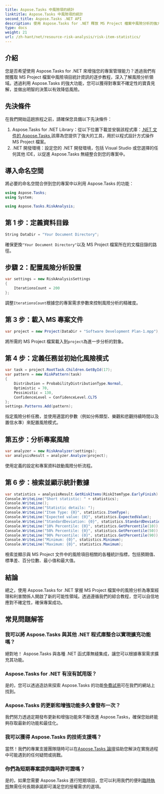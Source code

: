 ```yaml
---
title: Aspose.Tasks 中風險項的統計
linktitle: Aspose.Tasks 中風險項的統計
second_title: Aspose.Tasks .NET API
description: 使用 Aspose.Tasks for .NET 釋放 MS Project 檔案中風險分析的強大功能。輕鬆獲得洞察、減少不確定性並推動專案成功。
type: docs
weight: 21
url: /zh-hant/net/resource-risk-analysis/risk-item-statistics/
---
```

## 介紹
您是否希望使用 Aspose.Tasks for .NET 來增強您的專案管理能力？透過我們有關獲取 MS Project 檔案中風險項目統計資訊的逐步教程，深入了解風險分析領域。透過利用 Aspose.Tasks 的強大功能，您可以獲得對專案不確定性的寶貴見解，並做出明智的決策以有效降低風險。
## 先決條件
在我們開始這趟旅程之前，請確保您具備以下先決條件：
1.  Aspose.Tasks for .NET Library：從以下位置下載並安裝該程式庫：[.NET 文件的 Aspose.Tasks](https://reference.aspose.com/tasks/net/),該庫為您提供了強大的工具，用於以程式設計方式操作 MS Project 檔案。
2. .NET 開發環境：設定您的 .NET 開發環境，包括 Visual Studio 或您選擇的任何其他 IDE，以促進 Aspose.Tasks 無縫整合到您的專案中。

## 導入命名空間
將必要的命名空間合併到您的專案中以利用 Aspose.Tasks 的功能：
```csharp
using Aspose.Tasks;
using System;

using Aspose.Tasks.RiskAnalysis;
```

## 第 1 步：定義資料目錄
```csharp
String DataDir = "Your Document Directory";
```
確保更換`"Your Document Directory"`以及 MS Project 檔案所在的文檔目錄的路徑。
## 步驟 2：配置風險分析設置
```csharp
var settings = new RiskAnalysisSettings
{
    IterationsCount = 200
};
```
調整`IterationsCount`根據您的專案需求參數來控制風險分析的精確度。
## 第 3 步：載入 MS 專案文件
```csharp
var project = new Project(DataDir + "Software Development Plan-1.mpp");
```
將所需的 MS Project 檔案載入到`project`為進一步分析的對象。
## 第 4 步：定義任務並初始化風險模式
```csharp
var task = project.RootTask.Children.GetById(17);
var pattern = new RiskPattern(task)
{
    Distribution = ProbabilityDistributionType.Normal,
    Optimistic = 70,
    Pessimistic = 130,
    ConfidenceLevel = ConfidenceLevel.CL75
};
settings.Patterns.Add(pattern);
```
指定風險分析任務，並使用適當的參數（例如分佈類型、樂觀和悲觀持續時間以及置信水準）來配置風險模式。
## 第五步：分析專案風險
```csharp
var analyzer = new RiskAnalyzer(settings);
var analysisResult = analyzer.Analyze(project);
```
使用定義的設定和專案資料啟動風險分析流程。
## 第 6 步：檢索並顯示統計數據
```csharp
var statistics = analysisResult.GetRiskItems(RiskItemType.EarlyFinish).Get(project.RootTask);
Console.WriteLine("Short statistic: " + statistics);
Console.WriteLine();
Console.WriteLine("Statistic details: ");
Console.WriteLine("Item Type: {0}", statistics.ItemType);
Console.WriteLine("Expected value: {0}", statistics.ExpectedValue);
Console.WriteLine("StandardDeviation: {0}", statistics.StandardDeviation);
Console.WriteLine("10% Percentile: {0}", statistics.GetPercentile(10));
Console.WriteLine("50% Percentile: {0}", statistics.GetPercentile(50));
Console.WriteLine("90% Percentile: {0}", statistics.GetPercentile(90));
Console.WriteLine("Minimum: {0}", statistics.Minimum);
Console.WriteLine("Maximum: {0}", statistics.Maximum);
```
檢索並顯示與 MS Project 文件中的風險項目相關的各種統計指標，包括預期值、標準差、百分位數、最小值和最大值。

## 結論
總之，使用 Aspose.Tasks for .NET 掌握 MS Project 檔案中的風險分析為專案經理和利害關係人開啟了新的可能性領域。透過遵循我們的綜合教程，您可以自信地應對不確定性，確保專案成功。
## 常見問題解答
### 我可以將 Aspose.Tasks 與其他 .NET 程式庫整合以實現擴充功能嗎？
絕對地！ Aspose.Tasks 與各種 .NET 函式庫無縫集成，讓您可以根據專案需求擴充其功能。
### Aspose.Tasks for .NET 有沒有試用版？
是的，您可以透過造訪來探索 Aspose.Tasks 的功能[免費試用](https://releases.aspose.com/)可在我們的網站上找到。
### Aspose.Tasks 的更新和增強功能多久會發布一次？
我們努力透過定期發布更新和增強功能來不斷改進 Aspose.Tasks，確保您始終能夠存取最新的功能和最佳化。
### 我可以獲得 Aspose.Tasks 的技術支援嗎？
當然！我們的專業支援團隊隨時可以在[Aspose.Tasks 論壇](https://forum.aspose.com/c/tasks/15)協助您解決在實施過程中可能遇到的任何疑問或挑戰。
### 你們為短期專案提供臨時許可證嗎？
是的，如果您需要 Aspose.Tasks 進行短期項目，您可以利用我們的便利[臨時執照](https://purchase.aspose.com/temporary-license/)無需任何長期承諾即可滿足您的授權需求的選項。
